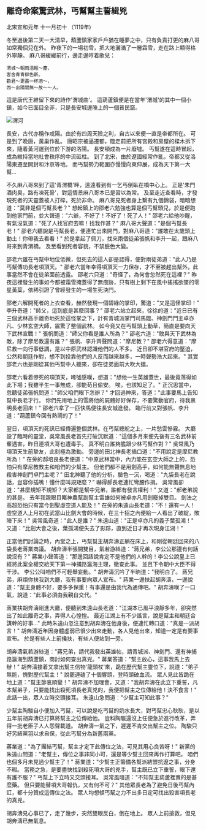 離奇命案驚武林，丐幫幫主誓緝兇
------------------------------

北宋宣和元年 十一月初十 （1119年)

冬至過後第二天一大清早，葫蘆鎮家家戶戶猶在睡夢之中，只有負責打更的麻八哥如常獨個兒在外。
昨夜下的一場初雪，把大地灑滿了一層霜雪，走在路上顯得格外寧靜。
麻八哥緩緩前行，邊走邊哼着歌兒：

    渭城～朝雨浥輕～塵，
    客舍青青柳色新。
    勸君～更盡一杯酒～，
    西～出陽關無～故～～人。

這是唐代王維留下來的詩作'渭城曲'。
這葫蘆鎮便是在當年'渭城'的其中一個小鎮，如今已面目全非，只是長安城邊陲上的一個貧民窟。

![渭河](http://i58.tinypic.com/qpnsye.jpg)

長安，古代亦稱作咸陽。由於有四周天險之利，自古以來便一直是帝都所在。
可是到了晚唐，黃巢作亂。
唐昭宗被逼遷都，臨走前把所有宮殿和房屋的樑木拆下來，隨着黃河運到位於下游的洛陽。
長安頓成為一片廢墟。
丐幫遂在這時冒起，成為維持當地社會秩序的中流砥柱。
到了北宋，由於遼國經常作亂，帝都又從洛陽東遷至開封和汴京等地。
而丐幫勢力範圍亦慢慢向東伸展，成為天下第一大幫...

不久麻八哥來到了這'青渭橋'畔，遠遠看到有一乞丐倒臥在橋中心上。
正是'朱門酒肉臭，路有凍死骨'，對這情景麻八哥本已是習以為常。
及至走近查看時，才發現死者的天靈蓋被人打碎，死於非命。
麻八哥見死者身上繫有九個錦袋，暗暗想道："莫非是個丐幫長老？"
想起鎮上的邵老六勉強也算是個丐幫頭兒，於是便跑到他家門前，並大聲道："六爺，不好了！不好了！死了人！"
邵老六給他吵醒，有氣沒氣道："死了人找官府去嘛！找我作甚？"
麻八哥大聲道："是個丐幫長老！"
邵老六聽說是丐幫長老，便連忙出來開門，對麻八哥道："誰敢在太歲頭上動土！你帶我去看看！"
於是拿起了佩刀，找來兩個徒弟張帆和李升一起，跟麻八哥來到青渭橋。
及至看到死者容貌，不禁臉色大變。

邵老六雖在丐幫中地位低微，但死去的這人卻是認得，便對兩徒弟道："此人乃是丐幫傳功長老項頂天。"
邵老六當年幸得項頂天一力保存，才不至被趕出幫外，此事當然不會在徒弟面前透露。
邵老六只道："奇怪了，為何會忽然死在這裡？"
昨夜這裡發生的事如今都被霜雪掩蓋得了無痕跡，只有樹上剩下在風中搖搖欲墜的零星黃葉，依稀引證了曾經發生的一場生死決鬥。

邵老六解開死者的上衣查看，赫然發現一個碧綠的掌印，驚道："又是這怪掌印！"
李升奇道："師父，這到底是甚麼回事？"
邵老六站立起來，徐徐的道："近日已有三個武林高手離奇地死於這怪掌之下，計有青城派掌門司馬臨、神劍門門主卓亦凡、少林玄空大師，震驚了整個武林。
如今竟又在丐幫頭上動草，簡直是要向天下武林宣戰！"
張帆問道："師父你看是誰人所為？"
邵老六道："敢與天下武林為敵，除了摩尼教還有誰？"
張帆、李升齊聲問道："摩尼教？"
邵老六得意道："摩尼教一向行事低調，是以中原武林認識他們的人不多。
近日卻不堪官府的壓迫，公然和朝廷作對，想不到投靠他們的人反而越來越多，一時聲勢浩大起來。"
其實邵老六也是剛從其他丐幫中人聽來，卻在徒弟面前大吹大擂。

邵老六看着慘死的項頂天，唏噓感嘆，想道："想他一生英雄蓋世，最後竟落得如此下場；我雖半生一事無成，卻能苟且偷安。
唉，也該知足了。"
正沉思當中，忽聽徒弟張帆問道："師父咱們眼下怎辦？"
才回過神來，答道："此事要馬上告知幫中長老才行。
你們先用地上的雪將他的屍體好好保存，不要驚動官府，待我禀明長老回來！"
邵老六拿了一匹快馬便往長安城進發。
臨行前又對張帆、李升道："葫蘆鎮今回有熱鬧的了！"

翌日，項頂天的死訊已經傳遍整個武林。在丐幫總舵之上，一片愁雲慘霧。
大廳設了臨時的靈堂，吳常風長老首先打破沉默道："這個多月來便先後有三名武林前輩遇害，昨日連項大哥也遭毒手。
真不明白誰夠膽跟少林丐幫作對？"
吳常風乃項頂天生前摯友，此刻極為激動。
旁邊的田北神長老插口道："不用說定是摩尼教所為！"
在旁的郝培良長老便道："中原武林當中，內力能在玄空大師之上的，恐怕只有摩尼教教主和咱們的少幫主。
但他們都不是用劍高手，如何能無聲無息地殺害神劍門卓門主呢？"
田北神聽了他的分析，臉色一沉，喝道："九袋長老在說話，豈容你插嘴！懂什麼叫規矩麼？"
嚇得郝長老連忙彎腰作揖。
吳常風卻道："甚麼規矩不規矩？大家都是幫中兄弟，誰都有發言權利！"
又道："郝老弟說的甚是。
去年我親眼目睹神農幫副幫主雷雄如何被卓亦凡用劍廢掉雙目。
劍法之高超恐怕只有當今劍聖虛空道人能及！"
在旁的朱遠山長老道："不！還有一人！虛空道人上月初在武當山比劍大會的時候，在三十招之內便給一人看出了破綻，敗陣下來！"
吳常風奇道："此人是誰？"
朱遠山道："正是卓亦凡的義子葉孤鴻！"
又道："比劍大會之後，葉孤鴻便失去了影踪，直到近日才再次現身江湖！"

正當他們討論之時，內堂之上，丐幫幫主胡奔濤正躺在床上，和剛從朝廷回來的八袋長老蔣業商議。
胡奔濤半張開雙目，氣若游絲道："蔣兄弟，李公公那邊有何話說沒有？"
蔣業小聲答道："那邊回話說肯定不是他們的人幹的！李公公說皇上已經將此案全權交給天下第一神捕路瀛海主理，徹查此事。
並且下令朝中大臣不得干涉。
李公公叫咱們不可輕舉妄動。"
胡奔濤沉吟了半晌道："我明白了。 蔣兄弟，麻煩你扶我到大廳，我有事要向眾人宣布。"
蔣業一邊扶起胡奔濤，一邊說道："幫主身體不好，要多多保重！有事還是由我代為通傳吧。"
胡奔濤嘆了一口氣，說道："此事必須由我親自交代。"

蔣業扶胡奔濤剛進大廳，便聽到朱遠山長老道："江湖本已風平浪靜多年，卻突然出了如此離奇之事，弄得人心惶惶。
最近江湖上有不少謠言，說是幫主和朝廷合謀幹的好事..."
此時朱遠山忽注意到胡奔濤在他身後，便連忙轉口道："真是一派胡言！"
胡奔濤近年因身體虛弱已很少出來走動，各人見他出來，知道一定是有要事宣布。
於是有些人上前攙扶，有些人便站到一旁。

胡奔濤氣若游絲道："蔣兄弟，請代我發出英雄帖，請青城派、神劍門、還有神捕路瀛海到葫蘆鎮，商討如何查出真兇。"
蔣業答道："幫主放心，這事我馬上去辦！"
胡奔濤接着又拿出幫主信物'龍頭杖'來，跪在歷代幫主靈位下，說道："弟子無能，愧對歷代幫主！"
說罷連磕了十個響頭，登時頭破血流。
眾人見此皆跪在地上道："幫主節哀順變！"
胡奔濤不加理會，又道："我胡奔濤在此立下重誓，凡本幫弟子，只要能找出殺死項長老真兇的，我便把幫主之位傳給他！決不食言！"
此話一出，眾人立時交頭接耳。
朱遠山急問道："少幫主可知此事？"

少幫主陶駿自小便加入丐幫，可以說是吃丐幫的奶水長大，對丐幫忠心耿耿，是以五年前胡奔濤已打算將幫主之位傳給他。
豈料陶駿還沒上任便急於進行改革，弄得一批老臣子人人怨聲載道。
胡奔濤一氣之下，遲遲不肯交出幫主之位。
陶駿只好另結黨羽以求自保，從此丐幫分為新舊兩黨。

蔣業道："為了團結丐幫，幫主才定下此傳位之法，可見其用心良苦呀！"
新黨的朱遠山問道："老幫主，傳位之事非同小可，還是等少幫主回來再作打算吧。
咱們也個多月未見過少幫主了！"
蔣業道："少幫主正籌備各幫派結盟抗遼之事，分身不暇。
當務之急，是要盡快找到殺死項大哥的兇手，幫主既已立下重誓，眼下還有誰不服？"
丐幫上下立時又交頭接耳。
吳常風暗道："不知幫主葫蘆裡賣的是甚麼藥。
但只要能替項大哥報仇，又有何不可？"
其他眾長老為了避免日後丐幫內訌，都十分贊成這傳位之法。
眾人均想傾丐幫之力不出多日定可找出殺害項長老的真兇。

胡奔濤見心事已了，走了幾步，突然雙眼反白，倒在地上。
眾人上前搶救，但見胡奔濤已無氣息。
